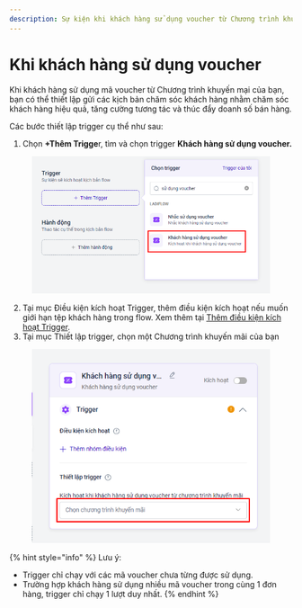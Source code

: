 ```yaml
---
description: Sự kiện khi khách hàng sử dụng voucher từ Chương trình khuyến mại của bạn
---
```


# Khi khách hàng sử dụng voucher

Khi khách hàng sử dụng mã voucher từ Chương trình khuyến mại của bạn, bạn có thể thiết lập gửi các kịch bản chăm sóc khách hàng nhằm chăm sóc khách hàng hiệu quả, tăng cường tương tác và thúc đẩy doanh số bán hàng.

Các bước thiết lập trigger cụ thể như sau:

1. Chọn **+Thêm Trigge**r, tìm và chọn trigger **Khách hàng sử dụng voucher.**

<figure><img src="../../../.gitbook/assets/image (854).png" alt=""><figcaption></figcaption></figure>

2. Tại mục Điều kiện kích hoạt Trigger, thêm điều kiện kích hoạt nếu muốn giới hạn tệp khách hàng trong flow. Xem thêm tại [Thêm điều kiện kích hoạt Trigger](https://help.ladiflow.vn/flows/flow/triggers/them-dieu-kien-kich-hoat-trigger).
3. Tại mục Thiết lập trigger, chọn một Chương trình khuyến mãi của bạn

<figure><img src="../../../.gitbook/assets/image (855).png" alt=""><figcaption></figcaption></figure>



{% hint style="info" %}
Lưu ý:&#x20;

* Trigger chỉ chạy với các mã voucher chưa từng được sử dụng.&#x20;
* Trường hợp khách hàng sử dụng nhiều mã voucher trong cùng 1 đơn hàng, trigger chỉ chạy 1 lượt duy nhất.
{% endhint %}
